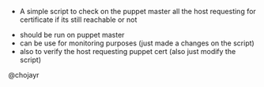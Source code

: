 
* A simple script to check on the puppet master all the host requesting for certificate if its still reachable or not

- should be run on puppet master
- can be use for monitoring purposes (just made a changes on the script)
- also to verify the host requesting puppet cert (also just modify the script)


@chojayr
